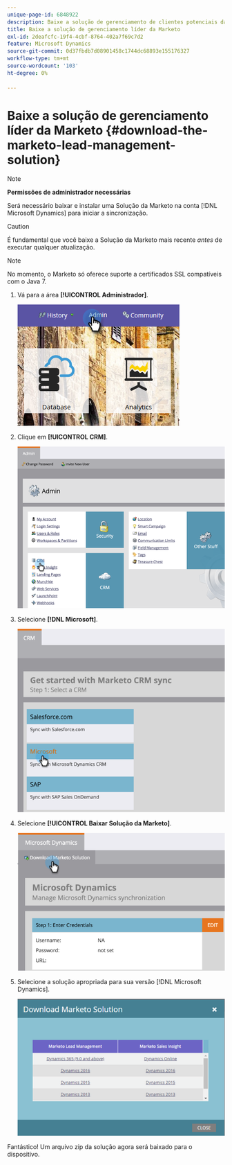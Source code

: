```yaml
---
unique-page-id: 6848922
description: Baixe a solução de gerenciamento de clientes potenciais da Marketo - Documentação da Marketo - Documentação do produto
title: Baixe a solução de gerenciamento líder da Marketo
exl-id: 2deafcfc-19f4-4cbf-8764-402a7f69c7d2
feature: Microsoft Dynamics
source-git-commit: 0d37fbdb7d08901458c1744dc68893e155176327
workflow-type: tm+mt
source-wordcount: '103'
ht-degree: 0%

---
```


# Baixe a solução de gerenciamento líder da Marketo {#download-the-marketo-lead-management-solution}

>[!NOTE]
>
>**Permissões de administrador necessárias**

Será necessário baixar e instalar uma Solução da Marketo na conta [!DNL Microsoft Dynamics] para iniciar a sincronização.

>[!CAUTION]
>
>É fundamental que você baixe a Solução da Marketo mais recente _antes_ de executar qualquer atualização.

>[!NOTE]
>
>No momento, o Marketo só oferece suporte a certificados SSL compatíveis com o Java 7.

1. Vá para a área **[!UICONTROL Administrador]**.

   ![](assets/download-the-marketo-lead-management-solution-1.png)

1. Clique em **[!UICONTROL CRM]**.

   ![](assets/download-the-marketo-lead-management-solution-2.png)

1. Selecione **[!DNL Microsoft]**.

   ![](assets/download-the-marketo-lead-management-solution-3.png)

1. Selecione **[!UICONTROL Baixar Solução da Marketo]**.

   ![](assets/download-the-marketo-lead-management-solution-4.png)

1. Selecione a solução apropriada para sua versão [!DNL Microsoft Dynamics].

   ![](assets/download-the-marketo-lead-management-solution-5.png)

Fantástico! Um arquivo zip da solução agora será baixado para o dispositivo.

